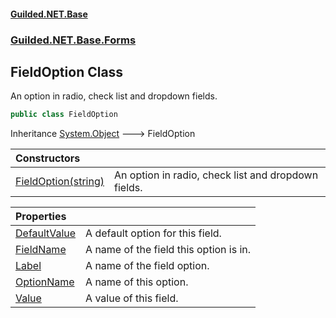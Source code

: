 #### [Guilded.NET.Base](Guilded_NET_Base.md 'Guilded.NET.Base')
### [Guilded.NET.Base.Forms](Guilded_NET_Base.md#Guilded_NET_Base_Forms 'Guilded.NET.Base.Forms')
## FieldOption Class
An option in radio, check list and dropdown fields.  
```csharp
public class FieldOption
```

Inheritance [System.Object](https://docs.microsoft.com/en-us/dotnet/api/System.Object 'System.Object') &#129106; FieldOption  

| Constructors | |
| :--- | :--- |
| [FieldOption(string)](FieldOption_FieldOption(string).md 'Guilded.NET.Base.Forms.FieldOption.FieldOption(string)') | An option in radio, check list and dropdown fields.<br/> |

| Properties | |
| :--- | :--- |
| [DefaultValue](FieldOption_DefaultValue.md 'Guilded.NET.Base.Forms.FieldOption.DefaultValue') | A default option for this field.<br/> |
| [FieldName](FieldOption_FieldName.md 'Guilded.NET.Base.Forms.FieldOption.FieldName') | A name of the field this option is in.<br/> |
| [Label](FieldOption_Label.md 'Guilded.NET.Base.Forms.FieldOption.Label') | A name of the field option.<br/> |
| [OptionName](FieldOption_OptionName.md 'Guilded.NET.Base.Forms.FieldOption.OptionName') | A name of this option.<br/> |
| [Value](FieldOption_Value.md 'Guilded.NET.Base.Forms.FieldOption.Value') | A value of this field.<br/> |
